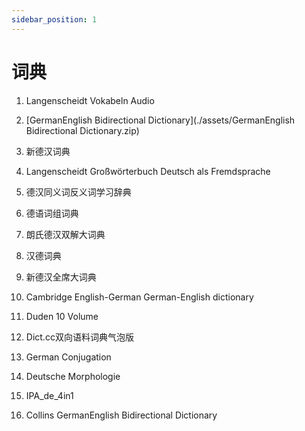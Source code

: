 ```yaml
---
sidebar_position: 1
---
```


# 词典

1. Langenscheidt Vokabeln Audio
2. [GermanEnglish Bidirectional Dictionary](./assets/GermanEnglish Bidirectional Dictionary.zip)
3. 新德汉词典

4.  Langenscheidt Großwörterbuch Deutsch als Fremdsprache

5. 德汉同义词反义词学习辞典

6. 德语词组词典
7. 朗氏德汉双解大词典
8. 汉德词典

9. 新德汉全席大词典

10. Cambridge English-German German-English dictionary

11. Duden 10 Volume

12. Dict.cc双向语料词典气泡版

13. German Conjugation

14. Deutsche Morphologie

15. IPA_de_4in1
16. Collins GermanEnglish Bidirectional Dictionary

